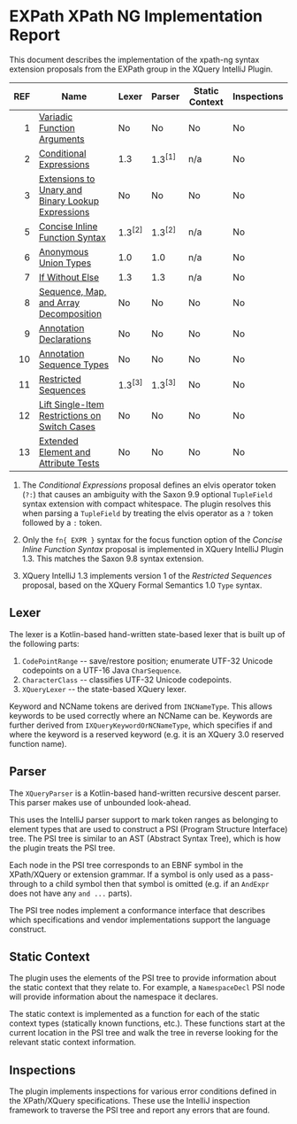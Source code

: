 # EXPath XPath NG Implementation Report

This document describes the implementation of the xpath-ng syntax extension
proposals from the EXPath group in the XQuery IntelliJ Plugin.

| REF | Name                                                                                           | Lexer               | Parser              | Static Context | Inspections |
|----:|------------------------------------------------------------------------------------------------|---------------------|---------------------|----------------|-------------|
|   1 | [Variadic Function Arguments](https://github.com/expath/xpath-ng/pull/1)                       | No                  | No                  | No             | No          |
|   2 | [Conditional Expressions](https://github.com/expath/xpath-ng/pull/2)                           | 1.3                 | 1.3<sup>\[1\]</sup> | n/a            | No          |
|   3 | [Extensions to Unary and Binary Lookup Expressions](https://github.com/expath/xpath-ng/pull/3) | No                  | No                  | No             | No          |
|   5 | [Concise Inline Function Syntax](https://github.com/expath/xpath-ng/pull/5)                    | 1.3<sup>\[2\]</sup> | 1.3<sup>\[2\]</sup> | n/a            | No          |
|   6 | [Anonymous Union Types](https://github.com/expath/xpath-ng/pull/6)                             | 1.0                 | 1.0                 | n/a            | No          |
|   7 | [If Without Else](https://github.com/expath/xpath-ng/pull/7)                                   | 1.3                 | 1.3                 | n/a            | No          |
|   8 | [Sequence, Map, and Array Decomposition](https://github.com/expath/xpath-ng/pull/8)            | No                  | No                  | No             | No          |
|   9 | [Annotation Declarations](https://github.com/expath/xpath-ng/pull/9)                           | No                  | No                  | No             | No          |
|  10 | [Annotation Sequence Types](https://github.com/expath/xpath-ng/pull/10)                        | No                  | No                  | No             | No          |
|  11 | [Restricted Sequences](https://github.com/expath/xpath-ng/pull/11)                             | 1.3<sup>\[3\]</sup> | 1.3<sup>\[3\]</sup> | No             | No          |
|  12 | [Lift Single-Item Restrictions on Switch Cases](https://github.com/expath/xpath-ng/pull/12)    | No                  | No                  | No             | No          |
|  13 | [Extended Element and Attribute Tests](https://github.com/expath/xpath-ng/pull/13)             | No                  | No                  | No             | No          |

1.  The *Conditional Expressions* proposal defines an elvis operator token
    (`?:`) that causes an ambiguity with the Saxon 9.9 optional `TupleField`
    syntax extension with compact whitespace. The plugin resolves this when
    parsing a `TupleField` by treating the elvis operator as a `?` token
    followed by a `:` token.

1.  Only the `fn{ EXPR }` syntax for the focus function option of the *Concise
    Inline Function Syntax* proposal is implemented in XQuery IntelliJ Plugin
    1.3. This matches the Saxon 9.8 syntax extension.

1.  XQuery IntelliJ 1.3 implements version 1 of the *Restricted Sequences*
    proposal, based on the XQuery Formal Semantics 1.0 `Type` syntax.

## Lexer

The lexer is a Kotlin-based hand-written state-based lexer that is built up of
the following parts:
1.  `CodePointRange` -- save/restore position; enumerate UTF-32 Unicode
    codepoints on a UTF-16 Java `CharSequence`.
1.  `CharacterClass` -- classifies UTF-32 Unicode codepoints.
1.  `XQueryLexer` -- the state-based XQuery lexer.

Keyword and NCName tokens are derived from `INCNameType`. This allows keywords
to be used correctly where an NCName can be. Keywords are further derived from
`IXQueryKeywordOrNCNameType`, which specifies if and where the keyword is a
reserved keyword (e.g. it is an XQuery 3.0 reserved function name).

## Parser

The `XQueryParser` is a Kotlin-based hand-written recursive descent parser.
This parser makes use of unbounded look-ahead.

This uses the IntelliJ parser support to mark token ranges as belonging to
element types that are used to construct a PSI (Program Structure Interface)
tree. The PSI tree is similar to an AST (Abstract Syntax Tree), which is how
the plugin treats the PSI tree.

Each node in the PSI tree corresponds to an EBNF symbol in the XPath/XQuery or
extension grammar. If a symbol is only used as a pass-through to a child symbol
then that symbol is omitted (e.g. if an `AndExpr` does not have any `and ...`
parts).

The PSI tree nodes implement a conformance interface that describes which
specifications and vendor implementations support the language construct.

## Static Context

The plugin uses the elements of the PSI tree to provide information about the
static context that they relate to. For example, a `NamespaceDecl` PSI node
will provide information about the namespace it declares.

The static context is implemented as a function for each of the static
context types (statically known functions, etc.). These functions start at
the current location in the PSI tree and walk the tree in reverse looking for
the relevant static context information.

## Inspections

The plugin implements inspections for various error conditions defined in the
XPath/XQuery specifications. These use the IntelliJ inspection framework to
traverse the PSI tree and report any errors that are found. 
